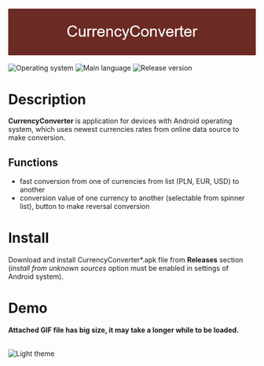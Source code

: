 ﻿![banner](res/banner.png)

![Operating system](https://img.shields.io/badge/OS-Android%208.0%2B-brightgreen)  ![Main language](https://img.shields.io/badge/Main%20language-Java-blue)
![Release version](https://img.shields.io/github/v/tag/arturkowalczyk300/android-currency-converter?color=darkviolet&label=Release)
# Description
**CurrencyConverter** is application for devices with Android operating system, which uses newest currencies rates from online data source to make conversion.

## Functions
* fast conversion from one of currencies from list (PLN, EUR, USD) to another
* conversion value of one currency to another (selectable from spinner list), button to make reversal conversion

# Install
Download and install CurrencyConverter*.apk file from **Releases** section (*install from unknown sources* option must be enabled in settings of Android system).

# Demo    
**Attached GIF file has big size, it may take a longer while to be loaded.**<br/></br>

<img src="res/CurrencyConverter_DarkTheme.gif" alt="Light theme" width="40%" height="40%">
